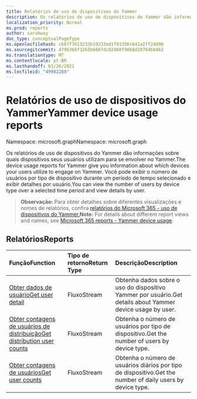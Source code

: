 ```yaml
---
title: Relatórios de uso de dispositivos do Yammer
description: Os relatórios de uso de dispositivos do Yammer dão informações sobre quais dispositivos seus usuários utilizam para se envolver no Yammer. Você pode exibir o número de usuários por tipo de dispositivo durante um período de tempo selecionado e exibir detalhes por usuário.
localization_priority: Normal
ms.prod: reports
author: sarahwxy
doc_type: conceptualPageType
ms.openlocfilehash: cb67f7613233b19233ad1f03356cb41a2ff24d96
ms.sourcegitcommit: 479b366f3265b666fdc024b0f90b8d29764bb4b2
ms.translationtype: MT
ms.contentlocale: pt-BR
ms.lasthandoff: 01/26/2021
ms.locfileid: "49982289"
---
```

# <a name="yammer-device-usage-reports"></a><span data-ttu-id="d20c2-104">Relatórios de uso de dispositivos do Yammer</span><span class="sxs-lookup"><span data-stu-id="d20c2-104">Yammer device usage reports</span></span>

<span data-ttu-id="d20c2-105">Namespace: microsoft.graph</span><span class="sxs-lookup"><span data-stu-id="d20c2-105">Namespace: microsoft.graph</span></span>

<span data-ttu-id="d20c2-106">Os relatórios de uso de dispositivos do Yammer dão informações sobre quais dispositivos seus usuários utilizam para se envolver no Yammer.</span><span class="sxs-lookup"><span data-stu-id="d20c2-106">The device usage reports for Yammer give you information about which devices your users utilize to engage on Yammer.</span></span> <span data-ttu-id="d20c2-107">Você pode exibir o número de usuários por tipo de dispositivo durante um período de tempo selecionado e exibir detalhes por usuário.</span><span class="sxs-lookup"><span data-stu-id="d20c2-107">You can view the number of users by device type over a selected time period and view details by user.</span></span>

> <span data-ttu-id="d20c2-108">**Observação:** Para obter detalhes sobre diferentes visualizações e nomes de relatórios, confira [relatórios do Microsoft 365 - uso de dispositivos do Yammer.](https://support.office.com/client/Yammer-device-usage-b793ffdd-effa-43d0-849a-b1ca2e899f38)</span><span class="sxs-lookup"><span data-stu-id="d20c2-108">**Note:** For details about different report views and names, see [Microsoft 365 reports - Yammer device usage](https://support.office.com/client/Yammer-device-usage-b793ffdd-effa-43d0-849a-b1ca2e899f38).</span></span>

## <a name="reports"></a><span data-ttu-id="d20c2-109">Relatórios</span><span class="sxs-lookup"><span data-stu-id="d20c2-109">Reports</span></span>

| <span data-ttu-id="d20c2-110">Função</span><span class="sxs-lookup"><span data-stu-id="d20c2-110">Function</span></span>                                 | <span data-ttu-id="d20c2-111">Tipo de retorno</span><span class="sxs-lookup"><span data-stu-id="d20c2-111">Return Type</span></span> | <span data-ttu-id="d20c2-112">Descrição</span><span class="sxs-lookup"><span data-stu-id="d20c2-112">Description</span></span>                              |
| :--------------------------------------- | :---------- | :--------------------------------------- |
| [<span data-ttu-id="d20c2-113">Obter dados de usuário</span><span class="sxs-lookup"><span data-stu-id="d20c2-113">Get user detail</span></span>](../api/reportroot-getyammerdeviceusageuserdetail.md) | <span data-ttu-id="d20c2-114">Fluxo</span><span class="sxs-lookup"><span data-stu-id="d20c2-114">Stream</span></span>      | <span data-ttu-id="d20c2-115">Obtenha dados sobre o uso do dispositivo Yammer por usuário.</span><span class="sxs-lookup"><span data-stu-id="d20c2-115">Get details about Yammer device usage by user.</span></span> |
| [<span data-ttu-id="d20c2-116">Obter contagens de usuários de distribuição</span><span class="sxs-lookup"><span data-stu-id="d20c2-116">Get distribution user counts</span></span>](../api/reportroot-getyammerdeviceusagedistributionusercounts.md) | <span data-ttu-id="d20c2-117">Fluxo</span><span class="sxs-lookup"><span data-stu-id="d20c2-117">Stream</span></span>      | <span data-ttu-id="d20c2-118">Obtenha o número de usuários por tipo de dispositivo.</span><span class="sxs-lookup"><span data-stu-id="d20c2-118">Get the number of users by device type.</span></span>  |
| [<span data-ttu-id="d20c2-119">Obter contagens de usuários</span><span class="sxs-lookup"><span data-stu-id="d20c2-119">Get user counts</span></span>](../api/reportroot-getyammerdeviceusageusercounts.md) | <span data-ttu-id="d20c2-120">Fluxo</span><span class="sxs-lookup"><span data-stu-id="d20c2-120">Stream</span></span>      | <span data-ttu-id="d20c2-121">Obtenha o número de usuários diários por tipo de dispositivo.</span><span class="sxs-lookup"><span data-stu-id="d20c2-121">Get the number of daily users by device type.</span></span> |

